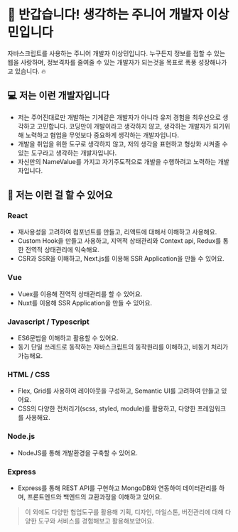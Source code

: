 
# 👋 반갑습니다! 생각하는 주니어 개발자 이상민입니다

자바스크립트를 사용하는 주니어 개발자 이상민입니다. 누구든지 정보를 접할 수 있는 웹을 사랑하며, 정보격차를 줄여줄 수 있는 개발자가 되는것을 목표로 폭풍 성장해나가고 있습니다. 🔥

## 💻 저는 이런 개발자입니다

- 저는 주어진대로만 개발하는 기계같은 개발자가 아니라 유저 경험을 최우선으로 생각하고 고민합니다. 코딩만이 개발이라고 생각하지 않고, 생각하는 개발자가 되기위해 노력하고 협업을 무엇보다 중요하게 생각하는 개발자입니다.
- 개발을 취업을 위한 도구로 생각하지 않고, 저의 생각을 표현하고 형상화 시켜줄 수 있는 도구라고 생각하는 개발자입니다.
- 자신만의 NameValue를 가지고 자기주도적으로 개발을 수행하려고 노력하는 개발자입니다.

## 📒 저는 이런 걸 할 수 있어요

### **React**

- 재사용성을 고려하여 컴포넌트를 만들고, 리액트에 대해서 이해하고 사용해요.
- Custom Hook을 만들고 사용하고, 지역적 상태관리와 Context api, Redux를 통한 전역적 상태관리에 익숙해요.
- CSR과 SSR을 이해하고, Next.js를 이용해 SSR Application을 만들 수 있어요.

### **Vue**

- Vuex를 이용해 전역적 상태관리를 할 수 있어요. 
- Nuxt를 이용해 SSR Application을 만들 수 있어요.

### **Javascript / Typescript**

- ES6문법을 이해하고 활용할 수 있어요. 
- 동기 단일 쓰레드로 동작하는 자바스크립트의 동작원리를 이해하고, 비동기 처리가 가능해요.

### **HTML / CSS**

- Flex, Grid를 사용하여 레이아웃을 구성하고, Semantic UI를 고려하여 만들고 있어요. 
- CSS의 다양한 전처리기(scss, styled, module)를 활용하고, 다양한 프레임워크를 사용해요.

### **Node.js**

- NodeJS를 통해 개발환경을 구축할 수 있어요.

### **Express**

- Express를 통해 REST API를 구현하고 MongoDB와 연동하여 데이터관리를 하며, 프론트엔드와 백엔드의 교환과정을 이해하고 있어요.

> 이 외에도 다양한 협업도구를 활용해 기획, 디자인, 마일스톤, 버전관리에 대해 다양한 도구와 서비스를 경험해보고 활용해보았어요.